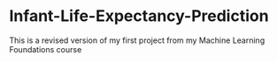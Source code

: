 # Infant-Life-Expectancy-Prediction
This is a revised version of my first project from my Machine Learning Foundations course 
